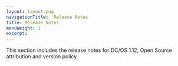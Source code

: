 ```yaml
---
layout: layout.pug
navigationTitle:  Release Notes
title: Release Notes
menuWeight: 1
excerpt:
---
```


This section includes the release notes for DC/OS 1.12, Open Source attribution and version policy.
